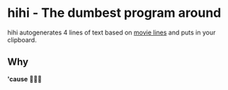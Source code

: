 # hihi - The dumbest program around

hihi autogenerates 4 lines of text based on [movie lines](movie_lines.txt) and puts in your clipboard.

## Why
**'cause** 💩💩💩
